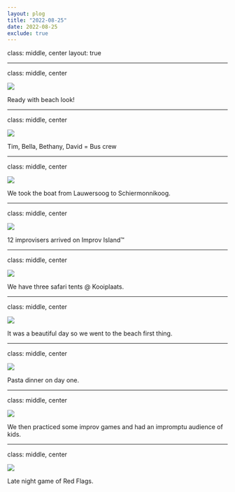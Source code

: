 ```yaml
---
layout: plog
title: "2022-08-25"
date: 2022-08-25
exclude: true
---
```


class: middle, center
layout: true

---

class: middle, center

<img class="plog-picture" src="{{ site.baseurl }}/img/plog/2022-08-25/01.jpg" />

Ready with beach look!

---

class: middle, center

<img class="plog-picture" src="{{ site.baseurl }}/img/plog/2022-08-25/02.jpg" />

Tim, Bella, Bethany, David = Bus crew

---

class: middle, center

<img class="plog-picture" src="{{ site.baseurl }}/img/plog/2022-08-25/03.jpg" />

We took the boat from Lauwersoog to Schiermonnikoog.

---

class: middle, center

<img class="plog-picture" src="{{ site.baseurl }}/img/plog/2022-08-25/04.jpg" />

12 improvisers arrived on Improv Island™

---

class: middle, center

<img class="plog-picture" src="{{ site.baseurl }}/img/plog/2022-08-25/05.jpg" />

We have three safari tents @ Kooiplaats.

---

class: middle, center

<img class="plog-picture" src="{{ site.baseurl }}/img/plog/2022-08-25/06.jpg" />

It was a beautiful day so we went to the beach first thing.

---

class: middle, center

<img class="plog-picture" src="{{ site.baseurl }}/img/plog/2022-08-25/07.jpg" />

Pasta dinner on day one.

---

class: middle, center

<img class="plog-picture" src="{{ site.baseurl }}/img/plog/2022-08-25/08.jpg" />

We then practiced some improv games and had an impromptu audience of kids.

---

class: middle, center

<img class="plog-picture" src="{{ site.baseurl }}/img/plog/2022-08-25/09.jpg" />

Late night game of Red Flags.

